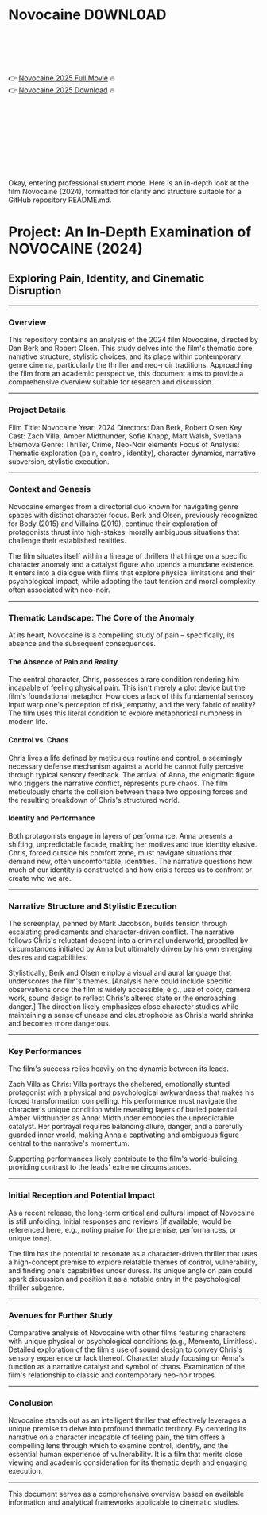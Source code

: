 # Novocaine D0WNL0AD

<br><br><br><br>


👉 <a href="https://Claudio-frittercchanca1976.github.io/xnlhwlzkyw/">Novocaine 2025 Full Movie</a> 🔥
<br>
👉 <a href="https://Claudio-frittercchanca1976.github.io/xnlhwlzkyw/">Novocaine 2025 Download</a> 🔥


<br><br><br><br><br><br><br><br>


Okay, entering professional student mode. Here is an in-depth look at the film Novocaine (2024), formatted for clarity and structure suitable for a GitHub repository README.md.


# Project: An In-Depth Examination of NOVOCAINE (2024)

## Exploring Pain, Identity, and Cinematic Disruption

---

### Overview

This repository contains an analysis of the 2024 film Novocaine, directed by Dan Berk and Robert Olsen. This study delves into the film's thematic core, narrative structure, stylistic choices, and its place within contemporary genre cinema, particularly the thriller and neo-noir traditions. Approaching the film from an academic perspective, this document aims to provide a comprehensive overview suitable for research and discussion.

---

### Project Details

   Film Title: Novocaine
   Year: 2024
   Directors: Dan Berk, Robert Olsen
   Key Cast: Zach Villa, Amber Midthunder, Sofie Knapp, Matt Walsh, Svetlana Efremova
   Genre: Thriller, Crime, Neo-Noir elements
   Focus of Analysis: Thematic exploration (pain, control, identity), character dynamics, narrative subversion, stylistic execution.

---

### Context and Genesis

Novocaine emerges from a directorial duo known for navigating genre spaces with distinct character focus. Berk and Olsen, previously recognized for Body (2015) and Villains (2019), continue their exploration of protagonists thrust into high-stakes, morally ambiguous situations that challenge their established realities.

The film situates itself within a lineage of thrillers that hinge on a specific character anomaly and a catalyst figure who upends a mundane existence. It enters into a dialogue with films that explore physical limitations and their psychological impact, while adopting the taut tension and moral complexity often associated with neo-noir.

---

### Thematic Landscape: The Core of the Anomaly

At its heart, Novocaine is a compelling study of pain – specifically, its absence and the subsequent consequences.

#### The Absence of Pain and Reality

The central character, Chris, possesses a rare condition rendering him incapable of feeling physical pain. This isn't merely a plot device but the film's foundational metaphor. How does a lack of this fundamental sensory input warp one's perception of risk, empathy, and the very fabric of reality? The film uses this literal condition to explore metaphorical numbness in modern life.

#### Control vs. Chaos

Chris lives a life defined by meticulous routine and control, a seemingly necessary defense mechanism against a world he cannot fully perceive through typical sensory feedback. The arrival of Anna, the enigmatic figure who triggers the narrative conflict, represents pure chaos. The film meticulously charts the collision between these two opposing forces and the resulting breakdown of Chris's structured world.

#### Identity and Performance

Both protagonists engage in layers of performance. Anna presents a shifting, unpredictable facade, making her motives and true identity elusive. Chris, forced outside his comfort zone, must navigate situations that demand new, often uncomfortable, identities. The narrative questions how much of our identity is constructed and how crisis forces us to confront or create who we are.

---

### Narrative Structure and Stylistic Execution

The screenplay, penned by Mark Jacobson, builds tension through escalating predicaments and character-driven conflict. The narrative follows Chris's reluctant descent into a criminal underworld, propelled by circumstances initiated by Anna but ultimately driven by his own emerging desires and capabilities.

Stylistically, Berk and Olsen employ a visual and aural language that underscores the film's themes. [Analysis here could include specific observations once the film is widely accessible, e.g., use of color, camera work, sound design to reflect Chris's altered state or the encroaching danger.] The direction likely emphasizes close character studies while maintaining a sense of unease and claustrophobia as Chris's world shrinks and becomes more dangerous.

---

### Key Performances

The film's success relies heavily on the dynamic between its leads.

   Zach Villa as Chris: Villa portrays the sheltered, emotionally stunted protagonist with a physical and psychological awkwardness that makes his forced transformation compelling. His performance must navigate the character's unique condition while revealing layers of buried potential.
   Amber Midthunder as Anna: Midthunder embodies the unpredictable catalyst. Her portrayal requires balancing allure, danger, and a carefully guarded inner world, making Anna a captivating and ambiguous figure central to the narrative's momentum.

Supporting performances likely contribute to the film's world-building, providing contrast to the leads' extreme circumstances.

---

### Initial Reception and Potential Impact

As a recent release, the long-term critical and cultural impact of Novocaine is still unfolding. Initial responses and reviews [if available, would be referenced here, e.g., noting praise for the premise, performances, or unique tone].

The film has the potential to resonate as a character-driven thriller that uses a high-concept premise to explore relatable themes of control, vulnerability, and finding one's capabilities under duress. Its unique angle on pain could spark discussion and position it as a notable entry in the psychological thriller subgenre.

---

### Avenues for Further Study

   Comparative analysis of Novocaine with other films featuring characters with unique physical or psychological conditions (e.g., Memento, Limitless).
   Detailed exploration of the film's use of sound design to convey Chris's sensory experience or lack thereof.
   Character study focusing on Anna's function as a narrative catalyst and symbol of chaos.
   Examination of the film's relationship to classic and contemporary neo-noir tropes.

---

### Conclusion

Novocaine stands out as an intelligent thriller that effectively leverages a unique premise to delve into profound thematic territory. By centering its narrative on a character incapable of feeling pain, the film offers a compelling lens through which to examine control, identity, and the essential human experience of vulnerability. It is a film that merits close viewing and academic consideration for its thematic depth and engaging execution.

---

This document serves as a comprehensive overview based on available information and analytical frameworks applicable to cinematic studies.



